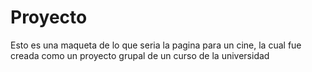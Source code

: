 # Proyecto

Esto es una maqueta de lo que seria la pagina para un cine, la cual fue creada como un proyecto grupal de un curso de la universidad
